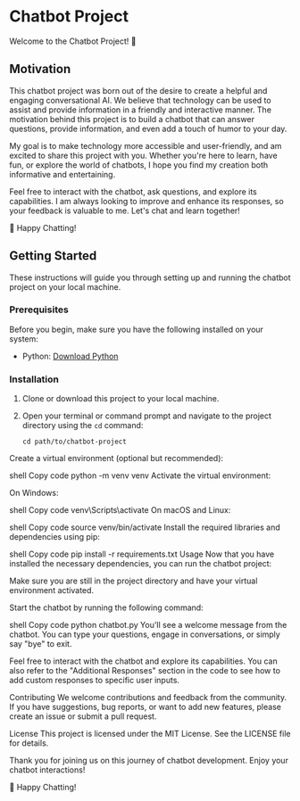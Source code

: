 # Chatbot Project

Welcome to the Chatbot Project! 🤖

## Motivation

This chatbot project was born out of the desire to create a helpful and engaging conversational AI. We believe that technology can be used to assist and provide information in a friendly and interactive manner. The motivation behind this project is to build a chatbot that can answer questions, provide information, and even add a touch of humor to your day.

My goal is to make technology more accessible and user-friendly, and am excited to share this project with you. Whether you're here to learn, have fun, or explore the world of chatbots, I hope you find my creation both informative and entertaining.

Feel free to interact with the chatbot, ask questions, and explore its capabilities. I am always looking to improve and enhance its responses, so your feedback is valuable to me.
Let's chat and learn together!

🚀 Happy Chatting!

## Getting Started

These instructions will guide you through setting up and running the chatbot project on your local machine.

### Prerequisites

Before you begin, make sure you have the following installed on your system:

- Python: [Download Python](https://www.python.org/downloads/)

### Installation

1. Clone or download this project to your local machine.

2. Open your terminal or command prompt and navigate to the project directory using the `cd` command:

   ```shell
   cd path/to/chatbot-project
Create a virtual environment (optional but recommended):

shell
Copy code
python -m venv venv
Activate the virtual environment:

On Windows:

shell
Copy code
venv\Scripts\activate
On macOS and Linux:

shell
Copy code
source venv/bin/activate
Install the required libraries and dependencies using pip:

shell
Copy code
pip install -r requirements.txt
Usage
Now that you have installed the necessary dependencies, you can run the chatbot project:

Make sure you are still in the project directory and have your virtual environment activated.

Start the chatbot by running the following command:

shell
Copy code
python chatbot.py
You'll see a welcome message from the chatbot. You can type your questions, engage in conversations, or simply say "bye" to exit.

Feel free to interact with the chatbot and explore its capabilities. You can also refer to the "Additional Responses" section in the code to see how to add custom responses to specific user inputs.

Contributing
We welcome contributions and feedback from the community. If you have suggestions, bug reports, or want to add new features, please create an issue or submit a pull request.

License
This project is licensed under the MIT License. See the LICENSE file for details.

Thank you for joining us on this journey of chatbot development. Enjoy your chatbot interactions!

🚀 Happy Chatting!


